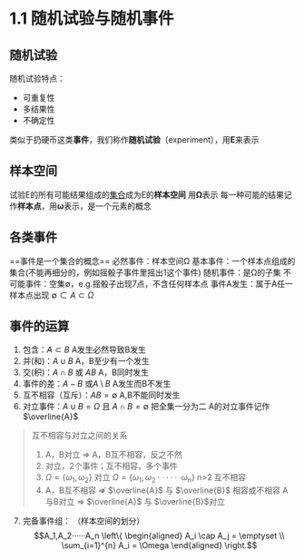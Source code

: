 # 1.1 随机试验与随机事件

## 随机试验
随机试验特点：
- 可重复性
- 多结果性
- 不确定性
  
类似于扔硬币这类**事件**，我们称作**随机试验**（experiment），用**E**来表示

## 样本空间
试验E的所有可能结果组成的<u>集合</u>成为E的**样本空间**
用**Ω**表示
每一种可能的结果记作**样本点**，用**ω**表示，是一个元素的概念

## 各类事件
==事件是一个集合的概念==
必然事件：样本空间Ω
基本事件：一个样本点组成的集合(不能再细分的，例如摇骰子事件里摇出1这个事件)
随机事件：是Ω的子集
不可能事件：空集$\emptyset$，e.g.摇骰子出现7点，不含任何样本点
事件A发生：属于A任一样本点出现
$\emptyset \subset A \subset \Omega$

## 事件的运算
1. 包含：$A \subset B$
   A发生必然导致B发生
2. 并(和)：$A \cup B$
   A，B至少有一个发生
3. 交(积)：$A \cap B$ 或 $AB$
   A，B同时发生
4. 事件的差：$A-B$ 或$A \setminus B$
   A发生而B不发生
5. 互不相容（互斥）：$AB = \emptyset$
   A,B不能同时发生
6. 对立事件：$A \cup B = \Omega$ 且 $A \cap B = \emptyset$
    把全集一分为二
    A的对立事件记作 $\overline{A}$

> 互不相容与对立之间的关系
>1. A，B对立 $\Rightarrow$ A，B互不相容，反之不然
>2. 对立，2个事件；互不相容，多个事件
>3. $\Omega = \{\omega_1,\omega_2\}$ 对立
>   $\Omega = \{\omega_1,\omega_2······\omega_n\}$ n>2 互不相容
>4. A，B互不相容 $\nRightarrow$  $\overline{A}$ 与 $\overline{B}$ 相容或不相容
>   A与B对立 $\Rightarrow$ $\overline{A}$ 与 $\overline{B}$对立
7. 完备事件组：
   （样本空间的划分）
   $$A_1,A_2······A_n
    \left\{
\begin{aligned}
A_i \cap A_j = \emptyset \\
\sum_{i=1}^{n} A_i = \Omega
\end{aligned}
\right.$$